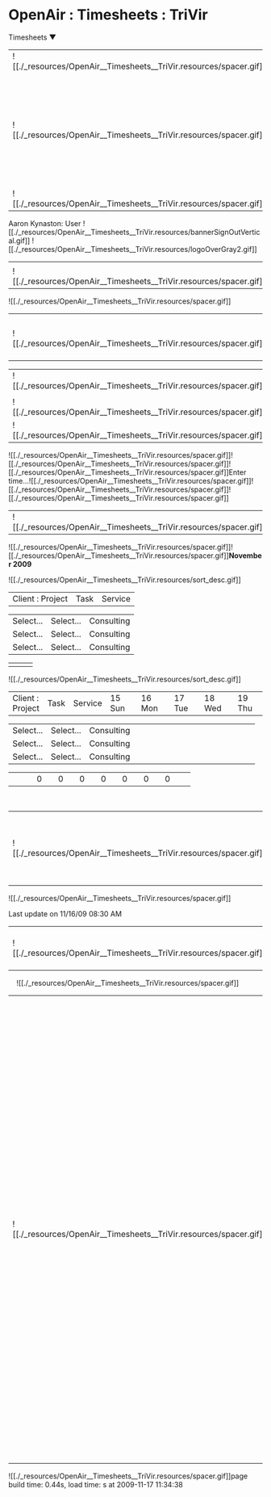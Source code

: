 # OpenAir : Timesheets : TriVir

Timesheets ▼ 

|     |     |     |
| --- | --- | --- |
| ![[./_resources/OpenAir__Timesheets__TriVir.resources/spacer.gif]] | ![[./_resources/OpenAir__Timesheets__TriVir.resources/spacer.gif]] | ![[./_resources/OpenAir__Timesheets__TriVir.resources/spacer.gif]] |
| ![[./_resources/OpenAir__Timesheets__TriVir.resources/spacer.gif]] | ![[./_resources/OpenAir__Timesheets__TriVir.resources/spacer.gif]]<br><br>![[./_resources/OpenAir__Timesheets__TriVir.resources/spacer.gif]]<br><br>![[./_resources/OpenAir__Timesheets__TriVir.resources/spacer.gif]]<br><br>![[./_resources/OpenAir__Timesheets__TriVir.resources/spacer.gif]] | ![[./_resources/OpenAir__Timesheets__TriVir.resources/spacer.gif]] |
| ![[./_resources/OpenAir__Timesheets__TriVir.resources/spacer.gif]] | ![[./_resources/OpenAir__Timesheets__TriVir.resources/spacer.gif]] | ![[./_resources/OpenAir__Timesheets__TriVir.resources/spacer.gif]] |

Aaron Kynaston: User ![[./_resources/OpenAir__Timesheets__TriVir.resources/bannerSignOutVertical.gif]] 
![[./_resources/OpenAir__Timesheets__TriVir.resources/logoOverGray2.gif]]

|     |     |     |     |     |     |
| --- | --- | --- | --- | --- | --- |
|     |
| ![[./_resources/OpenAir__Timesheets__TriVir.resources/spacer.gif]] | ![[./_resources/OpenAir__Timesheets__TriVir.resources/spacer.gif]] |     | ![[./_resources/OpenAir__Timesheets__TriVir.resources/spacer.gif]] |     | ![[./_resources/OpenAir__Timesheets__TriVir.resources/spacer.gif]] |

![[./_resources/OpenAir__Timesheets__TriVir.resources/spacer.gif]]

|     |     |     |     |
| --- | --- | --- | --- |
|     |
| ![[./_resources/OpenAir__Timesheets__TriVir.resources/spacer.gif]] | ![[./_resources/OpenAir__Timesheets__TriVir.resources/spacer.gif]] | Timesheet:  "Timesheet for 11/15/09 to 11/21/09"  owner: Aaron Kynaston | ![[./_resources/OpenAir__Timesheets__TriVir.resources/spacer.gif]] |

|     |
| --- |
| ![[./_resources/OpenAir__Timesheets__TriVir.resources/spacer.gif]] |     |
|     |
| ![[./_resources/OpenAir__Timesheets__TriVir.resources/spacer.gif]] |
| ![[./_resources/OpenAir__Timesheets__TriVir.resources/spacer.gif]] |     |

![[./_resources/OpenAir__Timesheets__TriVir.resources/spacer.gif]]![[./_resources/OpenAir__Timesheets__TriVir.resources/spacer.gif]]![[./_resources/OpenAir__Timesheets__TriVir.resources/spacer.gif]]Enter time...![[./_resources/OpenAir__Timesheets__TriVir.resources/spacer.gif]]![[./_resources/OpenAir__Timesheets__TriVir.resources/spacer.gif]]![[./_resources/OpenAir__Timesheets__TriVir.resources/spacer.gif]]

|     |     |     |
| --- | --- | --- |
| ![[./_resources/OpenAir__Timesheets__TriVir.resources/spacer.gif]] |     | ![[./_resources/OpenAir__Timesheets__TriVir.resources/spacer.gif]] |

![[./_resources/OpenAir__Timesheets__TriVir.resources/spacer.gif]]![[./_resources/OpenAir__Timesheets__TriVir.resources/spacer.gif]]**November 2009** 

![[./_resources/OpenAir__Timesheets__TriVir.resources/sort_desc.gif]]

|     |     |     |
| --- | --- | --- |
| Client : Project | Task | Service |

|     |     |     |
| --- | --- | --- |
| Select... | Select... | Consulting |
| Select... | Select... | Consulting |
| Select... | Select... | Consulting |

|     |     |     |
| --- | --- | --- |
|     |     |     |

![[./_resources/OpenAir__Timesheets__TriVir.resources/sort_desc.gif]]

|     |     |     |     |     |     |     |     |     |     |     |     |     |     |     |     |     |     |
| --- | --- | --- | --- | --- | --- | --- | --- | --- | --- | --- | --- | --- | --- | --- | --- | --- | --- |
| Client : Project | Task | Service | 15 Sun |     | 16 Mon |     | 17 Tue |     | 18 Wed |     | 19 Thu |     | 20 Fri |     | 21 Sat |     | Total |

|     |     |     |     |     |     |     |     |     |     |     |     |     |     |     |     |     |     |
| --- | --- | --- | --- | --- | --- | --- | --- | --- | --- | --- | --- | --- | --- | --- | --- | --- | --- |
| Select... | Select... | Consulting |     |     |     |     |     |     |     |     |     |     |     |     |     |     |     |
| Select... | Select... | Consulting |     |     |     |     |     |     |     |     |     |     |     |     |     |     |     |
| Select... | Select... | Consulting |     |     |     |     |     |     |     |     |     |     |     |     |     |     |     |

|     |     |     |     |     |     |     |     |     |     |     |     |     |     |     |     |     |     |
| --- | --- | --- | --- | --- | --- | --- | --- | --- | --- | --- | --- | --- | --- | --- | --- | --- | --- |
|     |     |     | 0   |     | 0   |     | 0   |     | 0   |     | 0   |     | 0   |     | 0   |     |     |

  

|     |     |     |
| --- | --- | --- |
| ![[./_resources/OpenAir__Timesheets__TriVir.resources/spacer.gif]] | ![[./_resources/OpenAir__Timesheets__TriVir.resources/spacer.gif]]![[./_resources/OpenAir__Timesheets__TriVir.resources/spacer.gif]]<br>  <br>![[./_resources/OpenAir__Timesheets__TriVir.resources/spacer.gif]]![[./_resources/OpenAir__Timesheets__TriVir.resources/spacer.gif]] | ![[./_resources/OpenAir__Timesheets__TriVir.resources/spacer.gif]] |

![[./_resources/OpenAir__Timesheets__TriVir.resources/spacer.gif]]

Last update on 11/16/09 08:30 AM

|     |     |
| --- | --- |
| ![[./_resources/OpenAir__Timesheets__TriVir.resources/spacer.gif]] | \|  Font size    \| |

    ![[./_resources/OpenAir__Timesheets__TriVir.resources/spacer.gif]]

|     |     |
| --- | --- |
| ![[./_resources/OpenAir__Timesheets__TriVir.resources/spacer.gif]] | Use  timesheet grid.<br>An approver can edit timesheets they approve.<br>Select the Time type and enter the time spent in the appropriate cell.<br>Enter the time as decimal hours. For example, enter 1 hour and 30 minutes as 1.5.<br>When you save the timesheet the time is rounded to the nearest minute<br>You can click on the icon next to the cell to enter more information.<br>Click on the Timesheets tab to return to the list of timesheets without saving. |

![[./_resources/OpenAir__Timesheets__TriVir.resources/spacer.gif]]page build time: 0.44s, load time: s at 2009-11-17 11:34:38
